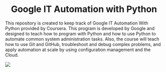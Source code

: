 <h1 style="text-align:center;"><b>Google IT Automation with Python</b></h1>
<p></p>

<p>This repository is created to keep track of Google IT Automation With Python provided by Coursera. This program is developed by Google and designed to teach how to program with Python and how to use Python to automate common system administration tasks. Also, the course will teach how to use Git and GitHub, troubleshoot and debug complex problems, and apply automation at scale by using configuration management and the Cloud.</p>

<img src="https://s3.amazonaws.com/coursera_assets/meta_images/generated/CERTIFICATE_LANDING_PAGE/CERTIFICATE_LANDING_PAGE~LW5R3ULW9KAM/CERTIFICATE_LANDING_PAGE~LW5R3ULW9KAM.jpegg">

